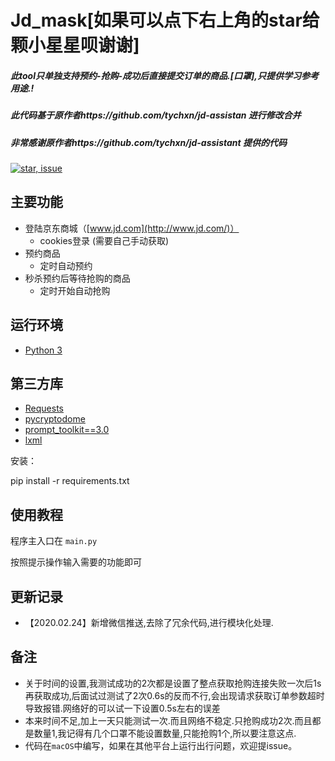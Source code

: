 # Jd_mask[如果可以点下右上角的star给颗小星星呗谢谢]

##### 此tool只单独支持预约-抢购-成功后直接提交订单的商品.[口罩],只提供学习参考用途.!

##### 此代码基于原作者https://github.com/tychxn/jd-assistan 进行修改合并

##### 非常感谢原作者https://github.com/tychxn/jd-assistant 提供的代码
[![star, issue](https://img.shields.io/badge/star%2C%20issue-welcome-brightgreen.svg)](https://github.com/zhou-xiaojun/jd_mask)

## 主要功能

- 登陆京东商城（[www.jd.com](http://www.jd.com/)）
  - cookies登录 (需要自己手动获取)
- 预约商品
  - 定时自动预约
- 秒杀预约后等待抢购的商品
  - 定时开始自动抢购

## 运行环境

- [Python 3](https://www.python.org/)

## 第三方库

- [Requests](http://docs.python-requests.org/en/master/)
- [pycryptodome](https://pypi.org/project/pycryptodome/)
- [prompt_toolkit==3.0](https://python-prompt-toolkit.readthedocs.io/en/master/)
- [lxml](https://pypi.org/project/lxml/)

安装：

pip install -r requirements.txt

## 使用教程

程序主入口在 `main.py`

按照提示操作输入需要的功能即可

## 更新记录

- 【2020.02.24】新增微信推送,去除了冗余代码,进行模块化处理.

## 备注

- 关于时间的设置,我测试成功的2次都是设置了整点获取抢购连接失败一次后1s再获取成功,后面试过测试了2次0.6s的反而不行,会出现请求获取订单参数超时导致报错.网络好的可以试一下设置0.5s左右的误差
- 本来时间不足,加上一天只能测试一次.而且网络不稳定.只抢购成功2次.而且都是数量1,我记得有几个口罩不能设置数量,只能抢购1个,所以要注意这点.
- 代码在`macOS`中编写，如果在其他平台上运行出行问题，欢迎提issue。
